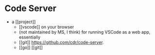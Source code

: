 # Code Server

- a [[project]]
  - [[vscode]] on your browser
  - (not maintained by MS, I think) for running VSCode as a web app, essentially 
  - [[git]] https://github.com/cdr/code-server.
  - [[go]] [[git]]

